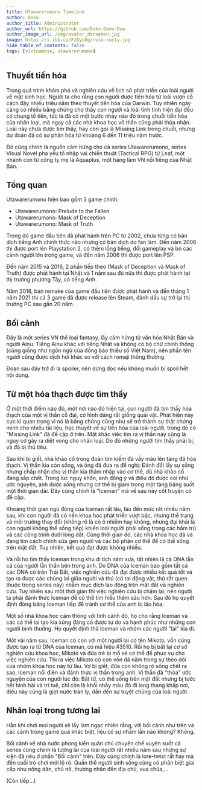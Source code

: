 ```yaml
---
title: Utawarerumono Timeline
author: Doko
author_title: Administrator
author_url: https://github.com/Doko-Demo-Doa
author_image_url: /img/avatar_doraemon.jpg
image: https://i.ibb.co/FzDyL0g/rulu-rusty.jpg
hide_table_of_contents: false
tags: [vietnamese, utawarerumono]
---
```


## Thuyết tiến hóa

Trong quá trình khám phá và nghiên cứu về lịch sử phát triển của loài người về mặt sinh học. Người ta cho rằng con người được tiến hóa từ loài vượn cổ cách đây nhiều triệu năm theo thuyết tiến hóa của Darwin. Tuy nhiên ngày càng có nhiều bằng chứng cho thấy con người và loài tinh tinh hiện đại đều có chung tổ tiên, tức là đã có một bước nhảy nào đó trong chuỗi tiến hóa của nhân loại, mà ngay cả các nhà khoa học vô thần cũng phải thừa nhận. Loài này chưa được tìm thấy, hay còn gọi là Missing Link trong chuỗi, nhưng dự đoán đã có sự phân hóa từ khoảng 6 đến 11 triệu năm trước.

Đó cũng chính là nguồn cảm hứng cho cả series Utawarerumono, series Visual Novel pha yếu tố nhập vai chiến thuật (Tactical RPG) từ Leaf, một nhánh con từ công ty mẹ là Aquaplus, một hãng làm VN nổi tiếng của Nhật Bản.

## Tổng quan

Utawarerumono hiện bao gồm 3 game chính:

- Utawarerumono: Prelude to the Fallen
- Utawarerumono: Mask of Deception
- Utawarerumono: Mask of Truth

Trong đó game đầu tiên đã phát hành trên PC từ 2002, chưa từng có bản dịch tiếng Anh chính thức nào nhưng có bản dịch do fan làm. Đến năm 2006 thì được port lên Playstation 2, có thêm lồng tiếng, đổi gameplay và bỏ các cảnh người lớn trong game, và đến năm 2006 thì được port lên PSP.

Đến năm 2015 và 2016, 2 phần tiếp theo (Mask of Deception và Mask of Truth) được phát hành tại Nhật và 1 năm sau đó nữa thì được phát hành tại thị trường phương Tây, có tiếng Anh.

Năm 2018, bản remake của game đầu tiên được phát hành và đến tháng 1 năm 2021 thì cả 3 game đã được release lên Steam, đánh dấu sự trở lại thị trường PC sau gần 20 năm.

## Bối cảnh

Đây là một series VN thể loại fantasy, lấy cảm hứng từ văn hóa Nhật Bản và người Ainu. Tiếng Ainu khác với tiếng Nhật và không có bộ chữ chính thống (cũng giống như ngôn ngữ của đồng bào thiểu số Việt Nam), nên phần tên người cũng được dịch hơi khác so với cách romaji thông thường.

Đoạn sau đây trở đi là spoiler, nên dừng đọc nếu không muốn bị spoil hết nội dung.

<!--truncate-->

## Từ một hóa thạch được tìm thấy

Ở một thời điểm nào đó, một nơi nào đó hiện tại, con người đã tìm thấy hóa thạch của một vị thần cổ đại, có hình dáng rất giống quái vật. Phát hiện này cực kì quan trọng vì nó là bằng chứng cũng như sẽ trở thành sự thật chứng minh cho nhiều tài liệu, học thuyết về sự tiến hóa của loài người, trong đó có "Missing Link" đã đề cập ở trên. Mặt khác việc tìm ra vị thần này cũng là nguy cơ gây ra diệt vong cho nhân loại. Do đó những người tìm thấy phải bị, và đã bị thủ tiêu.

Sau khi bị giết, nhà khảo cổ trong đoàn tìm kiếm đã vấy máu lên tảng đá hóa thạch. Vị thần kia còn sống, và ông đã đưa ra đề nghị: Đánh đổi lấy sự sống nhưng chấp nhận cho vị thần kia thâm nhập vào cơ thể, dù nhà khảo cố đang sắp chết. Trong lúc nguy khốn, anh đồng ý và điều đó được coi như ước nguyện, anh được sống nhưng cơ thể bị giam trong một tảng băng suốt một thời gian dài. Đây cũng chính là "Iceman" mà về sau này cốt truyện có đề cập.

Khoảng thời gian ngủ đông của Iceman rất lâu, lâu đến mức rất nhiều năm sau, khi con người đã có nền khoa học phát triển vượt bậc, nhưng thể trạng và môi trường thay đổi (không rõ là có ô nhiễm hay không, nhưng đại khái là con người không thể sống tiếp) khiến loài người phải sống trong các hầm trú và các công trình dưới lòng đất. Cùng thời gian đó, các nhà khoa học đã và đang tìm cách chỉnh sửa gen người và các bộ phận cơ thể để có thể sống trên mặt đất. Tuy nhiên, kết quả đạt được không nhiều.

Và rồi họ tìm thấy Iceman trong khu di tích năm xưa, tất nhiên là cả DNA lẫn cả của người lẫn thần bên trong anh. Do DNA của Iceman bao gồm tất cả các DNA có trên Trái Đất, việc nghiên cứu đã đạt được nhiều kết quả tốt và tạo ra được các chủng lai giữa người và thú (có tai động vật, thứ rất quen thuộc trong series này) nhằm mục đích lao động trên mặt đất và nghiên cứu. Tuy nhiên sau một thời gian thì việc nghiên cứu bị chậm lại, nên người ta phải đánh thức Iceman để có thể tìm hiểu thêm sâu hơn. Sau đó họ quyết định đóng băng Iceman tiếp để tránh cơ thể của anh bị lão hóa.

Một số nhà khoa học cảm thông với tình cảnh đó, họ cho rằng Iceman và các cá thể lai tạo kia xứng đáng có được tự do và hạnh phúc như những con người bình thường. Họ quyết định thả Iceman và nhóm các người "lai" kia đi.

Một vài năm sau, Iceman có con với một người lai có tên Mikoto, vốn cũng được tạo ra từ DNA của Iceman, có mã hiệu #3510. Rồi họ bị bắt lại cơ sở nghiên cứu khoa học, Mikoto và đứa trẻ bị mổ xẻ cơ thể để phục vụ cho việc nghiên cứu. Thì ra việc Mikoto có con vốn đã nằm trong sự theo dõi của nhóm khoa học này từ lâu. Vợ bị giết, đứa con không rõ sống chết ra sao, Iceman nổi điên và đánh thức vị thần trong anh. Vị thần đã "thỏa" ước nguyện của con người lúc đó: Bất tử, có thể sống trên mặt đất nhưng bị tước hết hình hài và trí tuệ, chỉ còn là khối nhầy màu đỏ đi lang thang khắp nơi, điều này cũng là giọt nước tràn ly, dẫn đến sự tuyệt chủng của loài người.

## Nhân loại trong tương lai

Hẳn khi chơi mọi người sẽ lấy làm ngạc nhiên rằng, với bối cảnh như trên và các cảnh trong game quá khác biệt, liệu có sự nhầm lẫn nào không? Không.

Bối cảnh về nhà nước phong kiến quân chủ chuyên chế xuyên suốt cả series cũng chính là tương lai của loài người rất nhiều năm sau những sự kiện đã nêu ở phần "Bối cảnh" trên. Đây cũng chính là lore-twist rất hay mà đến cuối trò chơi mới lộ rõ. Quần thể người sinh sống cũng có phân biệt giai cấp như nông dân, chủ nô, thương nhân đến địa chủ, vua chúa,...

(Còn tiếp...)